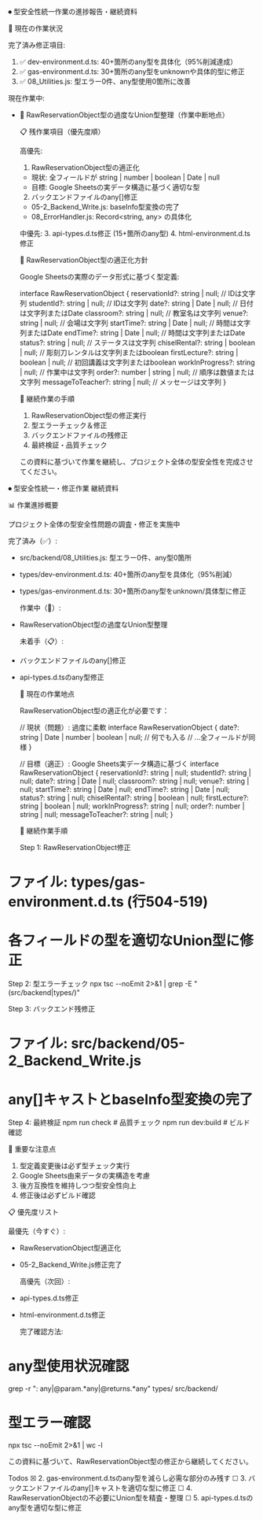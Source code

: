 
⏺ 型安全性統一作業の進捗報告・継続資料

  🎯 現在の作業状況

  完了済み修正項目:

  1. ✅ dev-environment.d.ts: 40+箇所のany型を具体化（95%削減達成）
  2. ✅ gas-environment.d.ts: 30+箇所のany型をunknownや具体的型に修正
  3. ✅ 08_Utilities.js: 型エラー0件、any型使用0箇所に改善

  現在作業中:

- 🔄 RawReservationObject型の過度なUnion型整理（作業中断地点）

  📋 残作業項目（優先度順）

  高優先:

  1. RawReservationObject型の適正化
  - 現状: 全フィールドが string | number | boolean | Date | null
  - 目標: Google Sheetsの実データ構造に基づく適切な型
  2. バックエンドファイルのany[]修正
  - 05-2_Backend_Write.js: baseInfo型変換の完了
  - 08_ErrorHandler.js: Record<string, any> の具体化

  中優先:
  3. api-types.d.ts修正 (15+箇所のany型)
  4. html-environment.d.ts修正

  🔧 RawReservationObject型の適正化方針

  Google Sheetsの実際のデータ形式に基づく型定義:

  interface RawReservationObject {
    reservationId?: string | null;           // IDは文字列
    studentId?: string | null;               // IDは文字列
    date?: string | Date | null;             // 日付は文字列またはDate
    classroom?: string | null;               // 教室名は文字列
    venue?: string | null;                   // 会場は文字列
    startTime?: string | Date | null;        // 時間は文字列またはDate
    endTime?: string | Date | null;          // 時間は文字列またはDate
    status?: string | null;                  // ステータスは文字列
    chiselRental?: string | boolean | null;  // 彫刻刀レンタルは文字列またはboolean
    firstLecture?: string | boolean | null;  // 初回講義は文字列またはboolean
    workInProgress?: string | null;          // 作業中は文字列
    order?: number | string | null;          // 順序は数値または文字列
    messageToTeacher?: string | null;        // メッセージは文字列
  }

  🚀 継続作業の手順

  1. RawReservationObject型の修正実行
  2. 型エラーチェック＆修正
  3. バックエンドファイルの残修正
  4. 最終検証・品質チェック

  この資料に基づいて作業を継続し、プロジェクト全体の型安全性を完成させてください。

⏺ 型安全性統一・修正作業 継続資料

  📊 作業進捗概要

  プロジェクト全体の型安全性問題の調査・修正を実施中

  完了済み（✅）:

- src/backend/08_Utilities.js: 型エラー0件、any型0箇所
- types/dev-environment.d.ts: 40+箇所のany型を具体化（95%削減）
- types/gas-environment.d.ts: 30+箇所のany型をunknown/具体型に修正

  作業中（🔄）:

- RawReservationObject型の過度なUnion型整理

  未着手（📋）:

- バックエンドファイルのany[]修正
- api-types.d.tsのany型修正

  🎯 現在の作業地点

  RawReservationObject型の適正化が必要です：

  // 現状（問題）: 過度に柔軟
  interface RawReservationObject {
    date?: string | Date | number | boolean | null;  // 何でも入る
    // ...全フィールドが同様
  }

  // 目標（適正）: Google Sheets実データ構造に基づく
  interface RawReservationObject {
    reservationId?: string | null;
    studentId?: string | null;
    date?: string | Date | null;
    classroom?: string | null;
    venue?: string | null;
    startTime?: string | Date | null;
    endTime?: string | Date | null;
    status?: string | null;
    chiselRental?: string | boolean | null;
    firstLecture?: string | boolean | null;
    workInProgress?: string | null;
    order?: number | string | null;
    messageToTeacher?: string | null;
  }

  📝 継続作業手順

  Step 1: RawReservationObject修正

# ファイル: types/gas-environment.d.ts (行504-519)

# 各フィールドの型を適切なUnion型に修正

  Step 2: 型エラーチェック
  npx tsc --noEmit 2>&1 | grep -E "(src/backend|types/)"

  Step 3: バックエンド残修正

# ファイル: src/backend/05-2_Backend_Write.js

# any[]キャストとbaseInfo型変換の完了

  Step 4: 最終検証
  npm run check  # 品質チェック
  npm run dev:build  # ビルド確認

  🚨 重要な注意点

  1. 型定義変更後は必ず型チェック実行
  2. Google Sheets由来データの実構造を考慮
  3. 後方互換性を維持しつつ型安全性向上
  4. 修正後は必ずビルド確認

  📋 優先度リスト

  最優先（今すぐ）:

- RawReservationObject型適正化
- 05-2_Backend_Write.js修正完了

  高優先（次回）:

- api-types.d.ts修正
- html-environment.d.ts修正

  完了確認方法:

# any型使用状況確認

  grep -r ": any\|@param.*any\|@returns.*any" types/ src/backend/

# 型エラー確認

  npx tsc --noEmit 2>&1 | wc -l

  この資料に基づいて、RawReservationObject型の修正から継続してください。

  Todos
  ☒ 2. gas-environment.d.tsのany型を減らし必需な部分のみ残す
  ☐ 3. バックエンドファイルのany[]キャストを適切な型に修正
  ☐ 4. RawReservationObjectの不必要にUnion型を精査・整理
  ☐ 5. api-types.d.tsのany型を適切な型に修正
